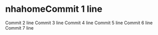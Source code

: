 # nhahomeCommit 1 line
Commit 2 line
Commit 3 line
Commit 4 line
Commit 5 line
Commit 6 line
Commit 7 line
